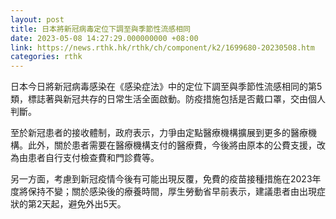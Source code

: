 ```yaml
---
layout: post
title: 日本將新冠病毒定位下調至與季節性流感相同
date: 2023-05-08 14:27:29.000000000 +08:00
link: https://news.rthk.hk/rthk/ch/component/k2/1699680-20230508.htm
categories: rthk
---
```


日本今日將新冠病毒感染在《感染症法》中的定位下調至與季節性流感相同的第5類，標誌著與新冠共存的日常生活全面啟動。防疫措施包括是否戴口罩，交由個人判斷。

至於新冠患者的接收體制，政府表示，力爭由定點醫療機構擴展到更多的醫療機構。此外，關於患者需要在醫療機構支付的醫療費，今後將由原本的公費支援，改為由患者自行支付檢查費和門診費等。

另一方面，考慮到新冠疫情今後有可能出現反覆，免費的疫苗接種措施在2023年度將保持不變；關於感染後的療養時間，厚生勞動省早前表示，建議患者由出現症狀的第2天起，避免外出5天。
